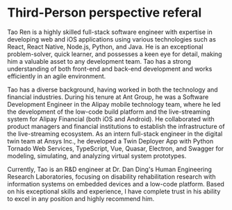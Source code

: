 # Third-Person perspective referal

Tao Ren is a highly skilled full-stack software engineer with expertise in developing web and iOS applications using various technologies such as React, React Native, Node.js, Python, and Java. He is an exceptional problem-solver, quick learner, and possesses a keen eye for detail, making him a valuable asset to any development team. Tao has a strong understanding of both front-end and back-end development and works efficiently in an agile environment.

Tao has a diverse background, having worked in both the technology and financial industries. During his tenure at Ant Group, he was a Software Development Engineer in the Alipay mobile technology team, where he led the development of the low-code build platform and the live-streaming system for Alipay Financial (both iOS and Android). He collaborated with product managers and financial institutions to establish the infrastructure of the live-streaming ecosystem. As an intern full-stack engineer in the digital twin team at Ansys Inc., he developed a Twin Deployer App with Python Tornado Web Services, TypeScript, Vue, Quasar, Electron, and Swagger for modeling, simulating, and analyzing virtual system prototypes.

Currently, Tao is an R&D engineer at Dr. Dan Ding's Human Engineering Research Laboratories, focusing on disability rehabilitation research with information systems on embedded devices and a low-code platform. Based on his exceptional skills and experience, I have complete trust in his ability to excel in any position and highly recommend him.